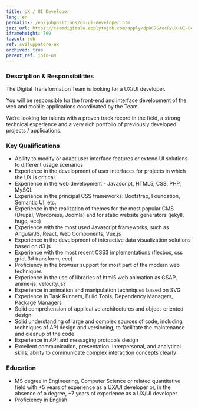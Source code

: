 ```yaml
---
title: UX / UI Developer
lang: en
permalink: /en/jobpositions/ux-ui-developer.htm
jazz_url: https://teamdigitale.applytojob.com/apply/dp8C7SAecR/UX-UI-Developer
iframeheight: 700
layout: job
ref: sviluppatore-ux
archived: true
parent_ref: join-us
---
```


### Description & Responsibilities
The Digital Transformation Team is looking for a UX/UI developer.

You will be responsible for the front-end and interface development of the web and mobile applications coordinated by the Team. 

We’re looking for talents with a proven track record in the field, a strong technical experience and a very rich portfolio of previously developed projects / applications.


### Key Qualifications
- Ability to modify or adapt user interface features or extend UI solutions to different usage scenarios 
- Experience in the development of user interfaces for projects in which the UX is critical.
- Experience in the web development - Javascript, HTML5, CSS, PHP, MySQL
- Experience in the principal CSS frameworks: Bootstrap, Foundation, Semantic UI, etc.
- Experience in the realization of themes for the most popular CMS (Drupal, Wordpress, Joomla) and for static website generators (jekyll, hugo, ecc)
- Experience with the most used Javascript  frameworks, such as AngularJS, React, Web Components, Vue.js
- Experience in the development of interactive data visualization solutions based on d3.js
- Experience with the most recent CSS3 implementations (flexbox, css grid, 3d transform, ecc)
- Proficiency in the browser support for most part of the modern web techniques
- Experience in the use of libraries of html5 web animation as GSAP, anime-js, velocity.js?
- Experience in animation and manipulation techniques based on SVG
- Experience in Task Runners, Build Tools, Dependency Managers, Package Managers
- Solid comprehension of applicative architectures and object-oriented design 
- Solid understanding of large and complex sources of code, including techniques of API design and versioning, to facilitate the maintenance and cleanup of the code 
- Experience in API and messaging protocols design 
- Excellent communication, presentation, interpersonal, and analytical skills, ability to communicate complex interaction concepts clearly 


### Education
- MS degree in Engineering, Computer Science or related quantitative field with +5 years of experience as a UX/UI developer or, in the absence of a degree, +7 years of experience as a UX/UI developer
- Proficiency in English

